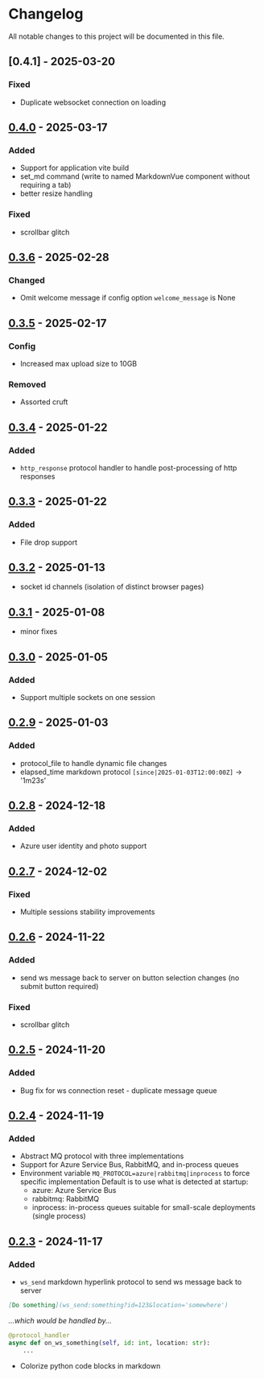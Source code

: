 # Changelog

All notable changes to this project will be documented in this file.

## [0.4.1] - 2025-03-20

### Fixed
- Duplicate websocket connection on loading

## [0.4.0] - 2025-03-17

### Added
- Support for application vite build
- set_md command (write to named MarkdownVue component without requiring a tab)
- better resize handling

### Fixed
- scrollbar glitch

## [0.3.6] - 2025-02-28

### Changed
- Omit welcome message if config option `welcome_message` is None

## [0.3.5] - 2025-02-17

### Config
- Increased max upload size to 10GB

### Removed
- Assorted cruft

## [0.3.4] - 2025-01-22

### Added
- `http_response` protocol handler to handle post-processing of http responses

## [0.3.3] - 2025-01-22

### Added
- File drop support

## [0.3.2] - 2025-01-13

- socket id channels (isolation of distinct browser pages)

## [0.3.1] - 2025-01-08

- minor fixes

## [0.3.0] - 2025-01-05

### Added
- Support multiple sockets on one session

## [0.2.9] - 2025-01-03

### Added
- protocol_file to handle dynamic file changes
- elapsed_time markdown protocol `[since|2025-01-03T12:00:00Z]` -> '1m23s'

## [0.2.8] - 2024-12-18

### Added
- Azure user identity and photo support

## [0.2.7] - 2024-12-02

### Fixed
- Multiple sessions stability improvements

## [0.2.6] - 2024-11-22

### Added
- send ws message back to server on button selection changes (no submit button required)

### Fixed
- scrollbar glitch

## [0.2.5] - 2024-11-20

### Added
- Bug fix for ws connection reset - duplicate message queue

## [0.2.4] - 2024-11-19

### Added
- Abstract MQ protocol with three implementations
- Support for Azure Service Bus, RabbitMQ, and in-process queues
- Environment variable `MQ_PROTOCOL=azure|rabbitmq|inprocess` to force specific implementation
    Default is to use what is detected at startup:
    - azure: Azure Service Bus
    - rabbitmq: RabbitMQ
    - inprocess: in-process queues suitable for small-scale deployments (single process)

## [0.2.3] - 2024-11-17

### Added
- `ws_send` markdown hyperlink protocol to send ws message back to server

``` markdown
[Do something](ws_send:something?id=123&location='somewhere')
```
*...which would be handled by...*

```python
@protocol_handler
async def on_ws_something(self, id: int, location: str):
    ...
```

- Colorize python code blocks in markdown

[0.4.0]: https://github.com/kenseehart/agi.green/compare/v0.3.6...v0.4.0
[0.3.6]: https://github.com/kenseehart/agi.green/compare/v0.3.5...v0.3.6
[0.3.5]: https://github.com/kenseehart/agi.green/compare/v0.3.4...v0.3.5
[0.3.4]: https://github.com/kenseehart/agi.green/compare/v0.3.3...v0.3.4
[0.3.3]: https://github.com/kenseehart/agi.green/compare/v0.3.2...v0.3.3
[0.3.2]: https://github.com/kenseehart/agi.green/compare/v0.3.1...v0.3.2
[0.3.1]: https://github.com/kenseehart/agi.green/compare/v0.3.0...v0.3.1
[0.3.0]: https://github.com/kenseehart/agi.green/compare/v0.2.9...v0.3.0
[0.2.9]: https://github.com/kenseehart/agi.green/compare/v0.2.8...v0.2.9
[0.2.8]: https://github.com/kenseehart/agi.green/compare/v0.2.7...v0.2.8
[0.2.7]: https://github.com/kenseehart/agi.green/compare/v0.2.6...v0.2.7
[0.2.6]: https://github.com/kenseehart/agi.green/compare/v0.2.5...v0.2.6
[0.2.5]: https://github.com/kenseehart/agi.green/compare/v0.2.4...v0.2.5
[0.2.4]: https://github.com/kenseehart/agi.green/compare/v0.2.3...v0.2.4
[0.2.3]: https://github.com/kenseehart/agi.green/compare/v0.2.2...v0.2.3
